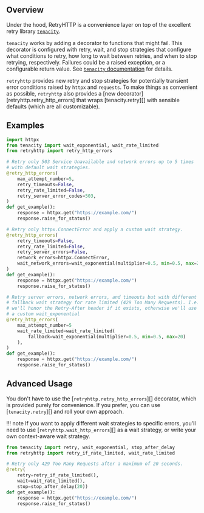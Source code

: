 ## Overview

Under the hood, RetryHTTP is a convenience layer on top of the excellent retry library [`tenacity`](https://github.com/jd/tenacity).

`tenacity` works by adding a decorator to functions that might fail. This decorator is configured with retry, wait, and stop strategies that configure what conditions to retry, how long to wait between retries, and when to stop retrying, respectively. Failures could be a raised exception, or a configurable return value. See [`tenacity` documentation](https://tenacity.readthedocs.io/en/latest/index.html) for details.

`retryhttp` provides new retry and stop strategies for potentially transient error conditions raised by `httpx` and `requests`. To make things as convenient as possible, `retryhttp` also provides a [new decorator][retryhttp.retry_http_errors] that wraps [tenacity.retry][] with sensible defaults (which are all customizable).

## Examples

```python
import httpx
from tenacity import wait_exponential, wait_rate_limited
from retryhttp import retry_http_errors

# Retry only 503 Service Unavailable and network errors up to 5 times
# with default wait strategies.
@retry_http_errors(
    max_attempt_number=5,
    retry_timeouts=False,
    retry_rate_limited=False,
    retry_server_error_codes=503,
)
def get_example():
    response = httpx.get("https://example.com/")
    response.raise_for_status()

# Retry only httpx.ConnectError and apply a custom wait strategy.
@retry_http_errors(
    retry_timeouts=False,
    retry_rate_limited=False,
    retry_server_errors=False,
    network_errors=httpx.ConnectError,
    wait_network_errors=wait_exponential(multiplier=0.5, min=0.5, max=20),
)
def get_example():
    response = httpx.get("https://example.com/")
    response.raise_for_status()

# Retry server errors, network errors, and timeouts but with different
# fallback wait strategy for rate limited (429 Too Many Requests). I.e.,
# we'll honor the Retry-After header if it exists, otherwise we'll use
# a custom wait_exponential
@retry_http_errors(
    max_attempt_number=5
    wait_rate_limited=wait_rate_limited(
        fallback=wait_exponential(multiplier=0.5, min=0.5, max=20)
    ),
)
def get_example():
    response = httpx.get("https://example.com/")
    response.raise_for_status()
```

## Advanced Usage

You don't have to use the [`retryhttp.retry_http_errors`][] decorator, which is provided purely for convenience. If you prefer, you can use [`tenacity.retry`][] and roll your own approach.

!!! note
    If you want to apply different wait strategies to specific errors, you'll need to use [`retryhttp.wait_http_errors`][] as a wait strategy, or write your own context-aware wait strategy.

```python
from tenacity import retry, wait_exponential, stop_after_delay
from retryhttp import retry_if_rate_limited, wait_rate_limited

# Retry only 429 Too Many Requests after a maximum of 20 seconds.
@retry(
    retry=retry_if_rate_limited(),
    wait=wait_rate_limited(),
    stop=stop_after_delay(20))
def get_example():
    response = httpx.get("https://example.com/")
    response.raise_for_status()
```
